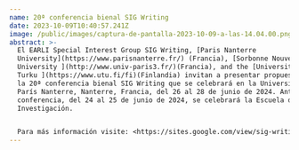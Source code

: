 ```yaml
---
name: 20ª conferencia bienal SIG Writing
date: 2023-10-09T10:40:57.241Z
image: /public/images/captura-de-pantalla-2023-10-09-a-las-14.04.00.png
abstract: >-
  El EARLI Special Interest Group SIG Writing, [Paris Nanterre
  University](https://www.parisnanterre.fr/) (Francia), [Sorbonne Nouvelle
  University ](http://www.univ-paris3.fr/)(Francia), and the [University of
  Turku ](https://www.utu.fi/fi)(Finlandia) invitan a presentar propuestas para
  la 20ª conferencia bienal SIG Writing que se celebrará en la Universidad de
  París Nanterre, Nanterre, Francia, del 26 al 28 de junio de 2024. Antes de la
  conferencia, del 24 al 25 de junio de 2024, se celebrará la Escuela de
  Investigación.


  Para más información visite: <https://sites.google.com/view/sig-writing-2024/conference-home?authuser=0>
---
```

